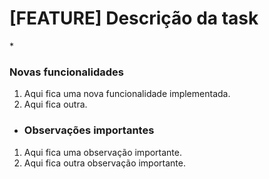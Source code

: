 <h1>[FEATURE] Descrição da task</h1>
* <h3>Novas funcionalidades</h3>

1. Aqui fica uma nova funcionalidade implementada. 
2. Aqui fica outra.

* <h3>Observações importantes</h3> 

1. Aqui fica uma observação importante.
2. Aqui fica outra observação importante.
